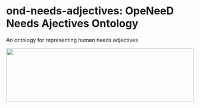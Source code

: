 # ond-needs-adjectives: OpeNeeD Needs Ajectives Ontology
An ontology for representing human needs adjectives



<a href="https://olivermak.es/">
  <img src="https://raw.githubusercontent.com/openeed/ond-needs-adjectives/master/blob/ond-needs-adjectives.svg" width="100%" height="144">
</a>
